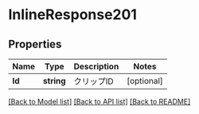 # InlineResponse201

## Properties

Name | Type | Description | Notes
------------ | ------------- | ------------- | -------------
**Id** | **string** | クリップID | [optional] 

[[Back to Model list]](../README.md#documentation-for-models) [[Back to API list]](../README.md#documentation-for-api-endpoints) [[Back to README]](../README.md)


